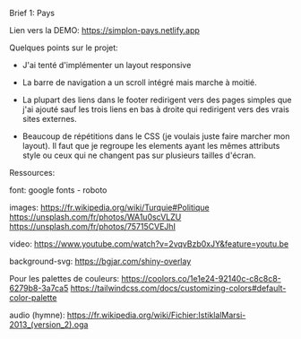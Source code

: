 Brief 1: Pays

Lien vers la DEMO: https://simplon-pays.netlify.app

Quelques points sur le projet:

- J'ai tenté d'implémenter un layout responsive

- La barre de navigation a un scroll intégré mais marche à moitié.

- La plupart des liens dans le footer redirigent vers des pages simples que j'ai ajouté sauf les trois liens en bas à droite qui redirigent vers des vrais sites externes.

- Beaucoup de répétitions dans le CSS (je voulais juste faire marcher mon layout). Il faut que je regroupe les elements ayant les mêmes attributs style ou ceux qui ne changent pas sur plusieurs tailles d'écran.

Ressources:

font: google fonts - roboto

images: https://fr.wikipedia.org/wiki/Turquie#Politique
https://unsplash.com/fr/photos/WA1u0scVLZU
https://unsplash.com/fr/photos/75715CVEJhI

video: https://www.youtube.com/watch?v=2vqvBzb0xJY&feature=youtu.be

background-svg: https://bgjar.com/shiny-overlay

Pour les palettes de couleurs:
https://coolors.co/1e1e24-92140c-c8c8c8-6279b8-3a7ca5
https://tailwindcss.com/docs/customizing-colors#default-color-palette

audio (hymne): https://fr.wikipedia.org/wiki/Fichier:IstiklalMarsi-2013_(version_2).oga
